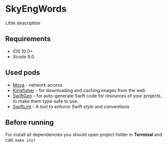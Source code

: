 # SkyEngWords
Little description

## Requirements
* iOS 10.0+
* Xcode 9.0

## Used pods
* [Moya](https://github.com/Moya/Moya "Moya") - network access
* [Kingfisher](https://github.com/onevcat/Kingfisher "Kingfisher") - for downloading and caching images from the web
* [SwiftGen](https://github.com/SwiftGen/SwiftGen "SwiftGen") - for auto-generate Swift code for resources of your projects, to make them type-safe to use.
* [SwiftLint](https://github.com/realm/SwiftLint "SwiftLint") - A tool to enforce Swift style and conventions

## Before running
For install all dependencies you should open project folder in **Terminal** and call: `make init`
